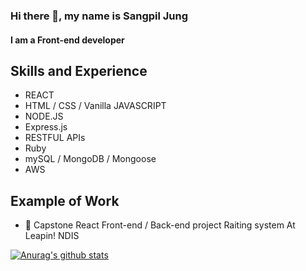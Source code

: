 ### Hi there 👋, my name is Sangpil Jung
#### I am a Front-end developer

## Skills and Experience 

* REACT  
* HTML / CSS / Vanilla JAVASCRIPT
* NODE.JS
* Express.js 
* RESTFUL APIs
* Ruby
* mySQL / MongoDB / Mongoose 
* AWS

## Example of Work 

- 🔭  Capstone React Front-end / Back-end project Raiting system At Leapin! NDIS 


[![Anurag's github stats](https://github-readme-stats.vercel.app/api?username=Thinkteam20)](https://github.com/anuraghazra/github-readme-stats)






